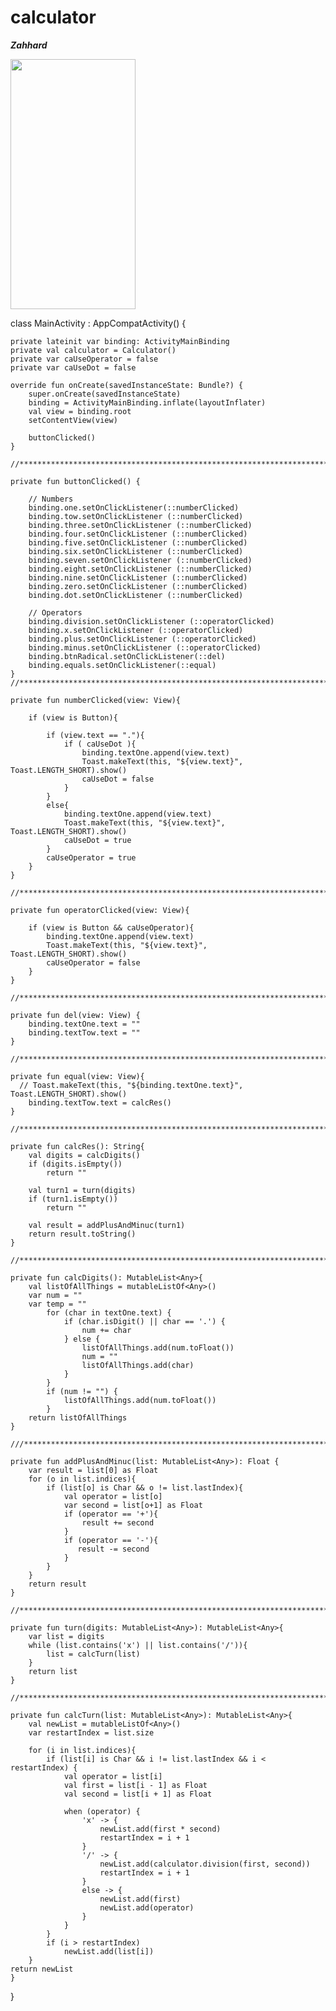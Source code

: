 # calculator

_**Zahhard**_

<img src="https://user-images.githubusercontent.com/91548634/155278976-da7234a2-5200-47b3-bf39-580360e38e21.jpeg" width="200" height="400" />

class MainActivity : AppCompatActivity() {



    private lateinit var binding: ActivityMainBinding
    private val calculator = Calculator()
    private var caUseOperator = false
    private var caUseDot = false

    override fun onCreate(savedInstanceState: Bundle?) {
        super.onCreate(savedInstanceState)
        binding = ActivityMainBinding.inflate(layoutInflater)
        val view = binding.root
        setContentView(view)

        buttonClicked()
    }

    //**********************************************************************************************

    private fun buttonClicked() {

        // Numbers
        binding.one.setOnClickListener(::numberClicked)
        binding.tow.setOnClickListener (::numberClicked)
        binding.three.setOnClickListener (::numberClicked)
        binding.four.setOnClickListener (::numberClicked)
        binding.five.setOnClickListener (::numberClicked)
        binding.six.setOnClickListener (::numberClicked)
        binding.seven.setOnClickListener (::numberClicked)
        binding.eight.setOnClickListener (::numberClicked)
        binding.nine.setOnClickListener (::numberClicked)
        binding.zero.setOnClickListener (::numberClicked)
        binding.dot.setOnClickListener (::numberClicked)

        // Operators
        binding.division.setOnClickListener (::operatorClicked)
        binding.x.setOnClickListener (::operatorClicked)
        binding.plus.setOnClickListener (::operatorClicked)
        binding.minus.setOnClickListener (::operatorClicked)
        binding.btnRadical.setOnClickListener(::del)
        binding.equals.setOnClickListener(::equal)
    }
    //**********************************************************************************************

    private fun numberClicked(view: View){

        if (view is Button){

            if (view.text == "."){
                if ( caUseDot ){
                    binding.textOne.append(view.text)
                    Toast.makeText(this, "${view.text}", Toast.LENGTH_SHORT).show()
                    caUseDot = false
                }
            }
            else{
                binding.textOne.append(view.text)
                Toast.makeText(this, "${view.text}", Toast.LENGTH_SHORT).show()
                caUseDot = true
            }
            caUseOperator = true
        }
    }

    //**********************************************************************************************

    private fun operatorClicked(view: View){

        if (view is Button && caUseOperator){
            binding.textOne.append(view.text)
            Toast.makeText(this, "${view.text}", Toast.LENGTH_SHORT).show()
            caUseOperator = false
        }
    }

    //**********************************************************************************************

    private fun del(view: View) {
        binding.textOne.text = ""
        binding.textTow.text = ""
    }

    //**********************************************************************************************

    private fun equal(view: View){
      // Toast.makeText(this, "${binding.textOne.text}", Toast.LENGTH_SHORT).show()
        binding.textTow.text = calcRes()
    }

    //**********************************************************************************************

    private fun calcRes(): String{
        val digits = calcDigits()
        if (digits.isEmpty())
            return ""

        val turn1 = turn(digits)
        if (turn1.isEmpty())
            return ""

        val result = addPlusAndMinuc(turn1)
        return result.toString()
    }

    //**********************************************************************************************

    private fun calcDigits(): MutableList<Any>{
        val listOfAllThings = mutableListOf<Any>()
        var num = ""
        var temp = ""
            for (char in textOne.text) {
                if (char.isDigit() || char == '.') {
                    num += char
                } else {
                    listOfAllThings.add(num.toFloat())
                    num = ""
                    listOfAllThings.add(char)
                }
            }
            if (num != "") {
                listOfAllThings.add(num.toFloat())
            }
        return listOfAllThings
    }

    ///*********************************************************************************************

    private fun addPlusAndMinuc(list: MutableList<Any>): Float {
        var result = list[0] as Float
        for (o in list.indices){
            if (list[o] is Char && o != list.lastIndex){
                val operator = list[o]
                var second = list[o+1] as Float
                if (operator == '+'){
                    result += second
                }
                if (operator == '-'){
                   result -= second
                }
            }
        }
        return result
    }

    //**********************************************************************************************

    private fun turn(digits: MutableList<Any>): MutableList<Any>{
        var list = digits
        while (list.contains('x') || list.contains('/')){
            list = calcTurn(list)
        }
        return list
    }

    //**********************************************************************************************

    private fun calcTurn(list: MutableList<Any>): MutableList<Any>{
        val newList = mutableListOf<Any>()
        var restartIndex = list.size

        for (i in list.indices){
            if (list[i] is Char && i != list.lastIndex && i < restartIndex) {
                val operator = list[i]
                val first = list[i - 1] as Float
                val second = list[i + 1] as Float

                when (operator) {
                    'x' -> {
                        newList.add(first * second)
                        restartIndex = i + 1
                    }
                    '/' -> {
                        newList.add(calculator.division(first, second))
                        restartIndex = i + 1
                    }
                    else -> {
                        newList.add(first)
                        newList.add(operator)
                    }
                }
            }
            if (i > restartIndex)
                newList.add(list[i])
        }
    return newList
    }



}
